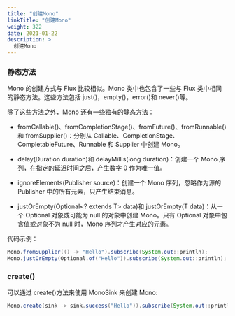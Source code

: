 ```yaml
---
title: "创建Mono"
linkTitle: "创建Mono"
weight: 322
date: 2021-01-22
description: >
  创建Mono
---
```




### 静态方法

Mono 的创建方式与 Flux 比较相似。Mono 类中也包含了一些与 Flux 类中相同的静态方法。这些方法包括 just()，empty()，error()和 never()等。

除了这些方法之外，Mono 还有一些独有的静态方法：

- fromCallable()、fromCompletionStage()、fromFuture()、fromRunnable()和 fromSupplier()：分别从 Callable、CompletionStage、CompletableFuture、Runnable 和 Supplier 中创建 Mono。

- delay(Duration duration)和 delayMillis(long duration)：创建一个 Mono 序列，在指定的延迟时间之后，产生数字 0 作为唯一值。

- ignoreElements(Publisher source)：创建一个 Mono 序列，忽略作为源的 Publisher 中的所有元素，只产生结束消息。

- justOrEmpty(Optional<? extends T> data)和 justOrEmpty(T data)：从一个 Optional 对象或可能为 null 的对象中创建 Mono。只有 Optional 对象中包含值或对象不为 null 时，Mono 序列才产生对应的元素。

代码示例：

```java
Mono.fromSupplier(() -> "Hello").subscribe(System.out::println);
Mono.justOrEmpty(Optional.of("Hello")).subscribe(System.out::println);
```

###  create()

可以通过 create()方法来使用 MonoSink 来创建 Mono:

```java
Mono.create(sink -> sink.success("Hello")).subscribe(System.out::println);
```



